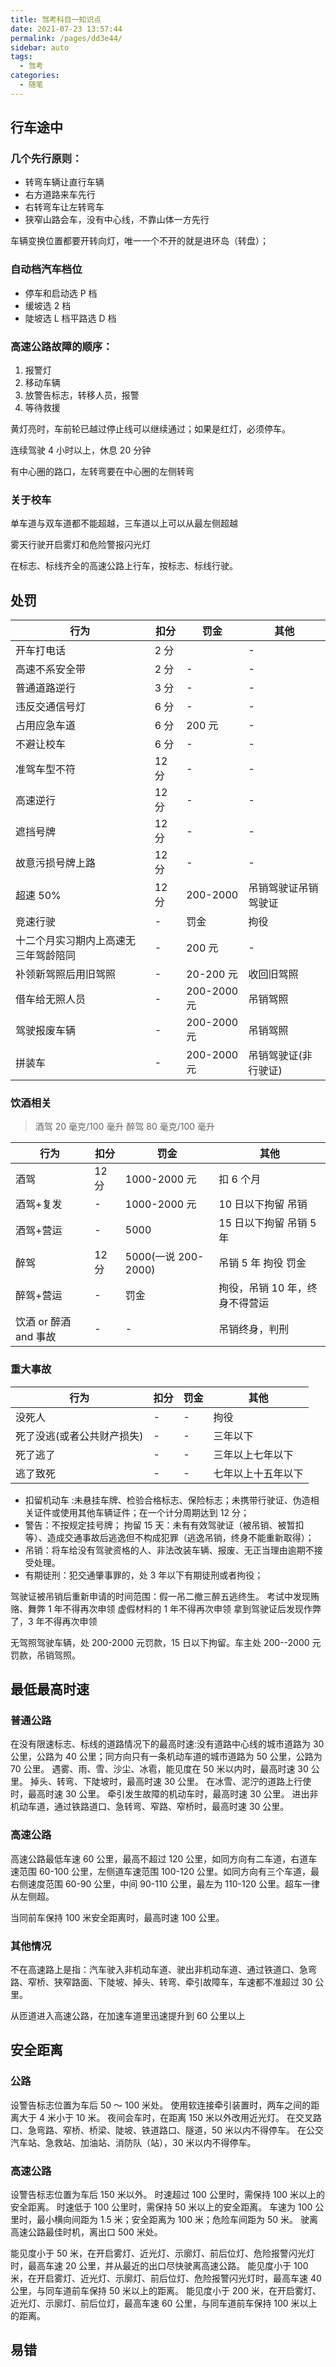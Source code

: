 ```yaml
---
title: 驾考科目一知识点
date: 2021-07-23 13:57:44
permalink: /pages/dd3e44/
sidebar: auto
tags: 
  - 驾考
categories: 
  - 随笔
---
```


## 行车途中

### 几个先行原则：

- 转弯车辆让直行车辆
- 右方道路来车先行
- 右转弯车让左转弯车
- 狭窄山路会车，没有中心线，不靠山体一方先行

车辆变换位置都要开转向灯，唯一一个不开的就是进环岛（转盘）；

### 自动档汽车档位

- 停车和启动选 P 档
- 缓坡选 2 档
- 陡坡选 L 档平路选 D 档

### 高速公路故障的顺序：

1. 报警灯
2. 移动车辆
3. 放警告标志，转移人员，报警
4. 等待救援

黄灯亮时，车前轮已越过停止线可以继续通过；如果是红灯，必须停车。

连续驾驶 4 小时以上，休息 20 分钟

有中心圈的路口，左转弯要在中心圈的左侧转弯

### 关于校车

单车道与双车道都不能超越，三车道以上可以从最左侧超越

雾天行驶开启雾灯和危险警报闪光灯

在标志、标线齐全的高速公路上行车，按标志、标线行驶。

## 处罚

| 行为                                 | 扣分  | 罚金        | 其他                 |
| ------------------------------------ | ----- | ----------- | -------------------- |
| 开车打电话                           | 2 分  |             | -                    |
| 高速不系安全带                       | 2 分  | -           | -                    |
| 普通道路逆行                         | 3 分  | -           | -                    |
| 违反交通信号灯                       | 6 分  | -           | -                    |
| 占用应急车道                         | 6 分  | 200 元      | -                    |
| 不避让校车                           | 6 分  | -           | -                    |
| 准驾车型不符                         | 12 分 | -           | -                    |
| 高速逆行                             | 12 分 | -           | -                    |
| 遮挡号牌                             | 12 分 | -           | -                    |
| 故意污损号牌上路                     | 12 分 | -           | -                    |
| 超速 50%                             | 12 分 | 200-2000    | 吊销驾驶证吊销驾驶证 |
| 竞速行驶                             | -     | 罚金        | 拘役                 |
| 十二个月实习期内上高速无三年驾龄陪同 | -     | 200 元      | -                    |
| 补领新驾照后用旧驾照                 | -     | 20-200 元   | 收回旧驾照           |
| 借车给无照人员                       | -     | 200-2000 元 | 吊销驾照             |
| 驾驶报废车辆                         | -     | 200-2000 元 | 吊销驾照             |
| 拼装车                               | -     | 200-2000 元 | 吊销驾驶证(非行驶证) |

### 饮酒相关

> 酒驾 20 毫克/100 毫升 醉驾 80 毫克/100 毫升

| 行为                  | 扣分  | 罚金                | 其他                           |
| --------------------- | ----- | ------------------- | ------------------------------ |
| 酒驾                  | 12 分 | 1000-2000 元        | 扣 6 个月                      |
| 酒驾+复发             | -     | 1000-2000 元        | 10 日以下拘留 吊销             |
| 酒驾+营运             | -     | 5000                | 15 日以下拘留 吊销 5 年        |
| 醉驾                  | 12 分 | 5000(一说 200-2000) | 吊销 5 年 拘役 罚金            |
| 醉驾+营运             | -     | 罚金                | 拘役，吊销 10 年，终身不得营运 |
| 饮酒 or 醉酒 and 事故 | -     | -                   | 吊销终身，判刑                 |

### 重大事故

| 行为                       | 扣分 | 罚金 | 其他               |
| -------------------------- | ---- | ---- | ------------------ |
| 没死人                     | -    | -    | 拘役               |
| 死了没逃(或者公共财产损失) | -    | -    | 三年以下           |
| 死了逃了                   | -    | -    | 三年以上七年以下   |
| 逃了致死                   | -    | -    | 七年以上十五年以下 |

- 扣留机动车 :未悬挂车牌、检验合格标志、保险标志；未携带行驶证、伪造相关证件或使用其他车辆证件；在一个计分周期达到 12 分；
- 警告：不按规定挂号牌； 拘留 15 天：未有有效驾驶证（被吊销、被暂扣等）、造成交通事故后逃逸但不构成犯罪（逃逸吊销，终身不能重新取得）；
- 吊销：将车给没有驾驶资格的人、非法改装车辆、报废、无正当理由逾期不接受处理。
- 有期徒刑：犯交通肇事罪的，处 3 年以下有期徒刑或者拘役；

驾驶证被吊销后重新申请的时间范围：假一吊二撤三醉五逃终生。
考试中发现贿赂、舞弊 1 年不得再次申领 虚假材料的 1 年不得再次申领 拿到驾驶证后发现作弊了，3 年不得再次申领

无驾照驾驶车辆，处 200-2000 元罚款，15 日以下拘留。车主处 200--2000 元罚款，吊销驾照。

## 最低最高时速

### 普通公路

在没有限速标志、标线的道路情况下的最高时速:没有道路中心线的城市道路为 30 公里，公路为 40 公里；同方向只有一条机动车道的城市道路为 50 公里，公路为 70 公里。 遇雾、雨、雪、沙尘、冰雹，能见度在 50 米以内时，最高时速 30 公里。 掉头、转弯、下陡坡时，最高时速 30 公里。 在冰雪、泥泞的道路上行使时，最高时速 30 公里。 牵引发生故障的机动车时，最高时速 30 公里。 进出非机动车道，通过铁路道口、急转弯、窄路、窄桥时，最高时速 30 公里。

### 高速公路

高速公路最低车速 60 公里，最高不超过 120 公里，如同方向有二车道，右道车速范围 60-100 公里，左侧道车速范围 100-120 公里。如同方向有三个车道，最右侧速度范围 60-90 公里，中间 90-110 公里，最左为 110-120 公里。超车一律从左侧超。

当同前车保持 100 米安全距离时，最高时速 100 公里。

### 其他情况

不在高速路上是指：汽车驶入非机动车道、驶出非机动车道、通过铁道口、急弯路、窄桥、狭窄路面、下陡坡、掉头、转弯、牵引故障车，车速都不准超过 30 公里。

从匝道进入高速公路，在加速车道里迅速提升到 60 公里以上

## 安全距离

### 公路

设警告标志位置为车后 50 ～ 100 米处。 使用软连接牵引装置时，两车之间的距离大于 4 米小于 10 米。 夜间会车时，在距离 150 米以外改用近光灯。 在交叉路口、急弯路、窄桥、桥梁、陡坡、铁道路口、隧道，50 米以内不得停车。 在公交汽车站、急救站、加油站、消防队（站），30 米以内不得停车。

### 高速公路

设警告标志位置为车后 150 米以外。 时速超过 100 公里时，需保持 100 米以上的安全距离。 时速低于 100 公里时，需保持 50 米以上的安全距离。 车速为 100 公里时，最小横向间距为 1.5 米；安全距离为 100 米；危险车间距为 50 米。 驶离高速公路最佳时机，离出口 500 米处。

能见度小于 50 米，在开启雾灯、近光灯、示廓灯、前后位灯、危险报警闪光灯时，最高车速 20 公里，并从最近的出口尽快驶离高速公路。 能见度小于 100 米，在开启雾灯、近光灯、示廓灯、前后位灯、危险报警闪光灯时，最高车速 40 公里，与同车道前车保持 50 米以上的距离。 能见度小于 200 米，在开启雾灯、近光灯、示廓灯、前后位灯，最高车速 60 公里，与同车道前车保持 100 米以上的距离。

## 易错
